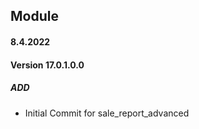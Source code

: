 ## Module <advanced sales report>

#### 8.4.2022
#### Version 17.0.1.0.0
##### ADD
- Initial Commit for sale_report_advanced
